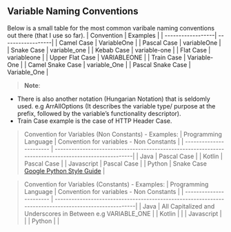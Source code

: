 ## Variable Naming Conventions


Below is a small table for the most common varibale naming conventions out there (that I use so far). 
| Convention        | Examples          |
| ------------------| ------------------|
| Camel Case        | VariableOne       |
| Pascal Case       | variableOne       |
| Snake Case        | variable_one      |
| Kebab Case        | variable-one      |
| Flat Case         | variableone       |
| Upper Flat Case   | VARIABLEONE       |
| Train Case        | Variable-One      |
| Camel Snake Case  | variable_One      |
| Pascal Snake Case | Variable_One      |

>**Note**: 
- There is also another notation (Hungarian Notation) that is seldomly used. e.g ArrAllOptions (It describes the variable type/ purpose at            the prefix, followed by the variable’s functionality descriptor).
- Train Case example is the case of HTTP Header Case. 

> Convention for Variables (Non Constants) - Examples: 
>| Programming Language    | Convention for variables - Non Constants                                                            |
>| ----------------------- | ----------------------------------------------------------------------------------------------------| 
>| Java                    | Pascal Case                                                                                          |
>| Kotlin                  | Pascal Case                                                                                          |
>| Javascript              | Pascal Case                                                                                          |
>| Python                  | Snake Case  [Google Python Style Guide](https://google.github.io/styleguide/pyguide.html#316-naming) |
                          
> Convention for Variables (Constants) - Examples: 
>| Programming Language    | Convention for variables - Non Constants                                                             |
>| ----------------------- | -----------------------------------------------------------------------------------------------------| 
>| Java                    | All Capitalized and Underscores in Between e.g VARIABLE_ONE                                          |
>| Kotlin                  |                                                                                                      |
>| Javascript              |                                                                                                      |
>| Python                  |                                                                                                      |
